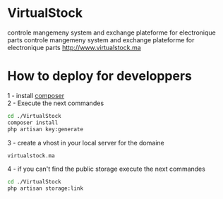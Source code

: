 # VirtualStock
controle mangemeny system and exchange plateforme for electronique parts controle mangemeny system and exchange plateforme for electronique parts http://www.virtualstock.ma

# How to deploy for developpers 

1 - install <a href="https://getcomposer.org/">composer</a> <br>
2 - Execute the next commandes 

```sh
cd ./VirtualStock
composer install
php artisan key:generate
```
3 - create a vhost in your local server for the domaine 

```sh
virtualstock.ma
```

4 - if you can't find the public storage execute the next commandes

```sh
cd ./VirtualStock
php artisan storage:link
```